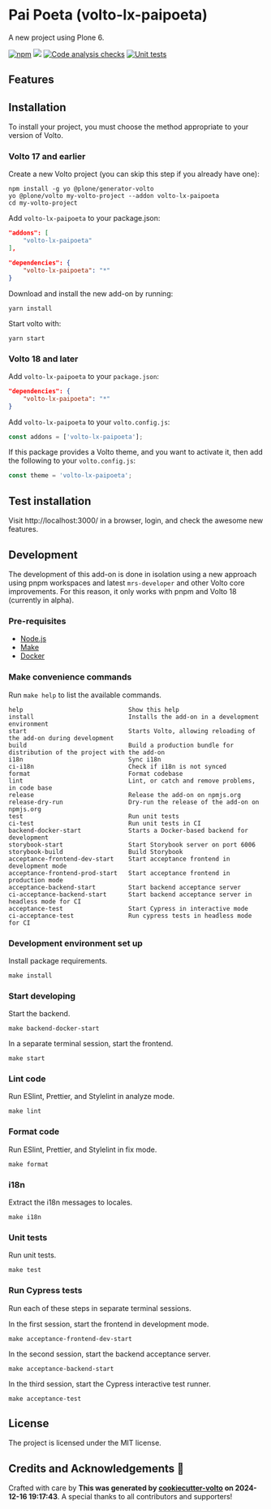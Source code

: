 # Pai Poeta (volto-lx-paipoeta)

A new project using Plone 6.

[![npm](https://img.shields.io/npm/v/volto-lx-paipoeta)](https://www.npmjs.com/package/volto-lx-paipoeta)
[![](https://img.shields.io/badge/-Storybook-ff4785?logo=Storybook&logoColor=white&style=flat-square)](https://aquinocom.github.io/volto-lx-paipoeta/)
[![Code analysis checks](https://github.com/aquinocom/volto-lx-paipoeta/actions/workflows/code.yml/badge.svg)](https://github.com/aquinocom/volto-lx-paipoeta/actions/workflows/code.yml)
[![Unit tests](https://github.com/aquinocom/volto-lx-paipoeta/actions/workflows/unit.yml/badge.svg)](https://github.com/aquinocom/volto-lx-paipoeta/actions/workflows/unit.yml)

## Features

<!-- List your awesome features here -->

## Installation

To install your project, you must choose the method appropriate to your version of Volto.


### Volto 17 and earlier

Create a new Volto project (you can skip this step if you already have one):

```
npm install -g yo @plone/generator-volto
yo @plone/volto my-volto-project --addon volto-lx-paipoeta
cd my-volto-project
```

Add `volto-lx-paipoeta` to your package.json:

```JSON
"addons": [
    "volto-lx-paipoeta"
],

"dependencies": {
    "volto-lx-paipoeta": "*"
}
```

Download and install the new add-on by running:

```
yarn install
```

Start volto with:

```
yarn start
```

### Volto 18 and later

Add `volto-lx-paipoeta` to your `package.json`:

```json
"dependencies": {
    "volto-lx-paipoeta": "*"
}
```

Add `volto-lx-paipoeta` to your `volto.config.js`:

```javascript
const addons = ['volto-lx-paipoeta'];
```

If this package provides a Volto theme, and you want to activate it, then add the following to your `volto.config.js`:

```javascript
const theme = 'volto-lx-paipoeta';
```

## Test installation

Visit http://localhost:3000/ in a browser, login, and check the awesome new features.


## Development

The development of this add-on is done in isolation using a new approach using pnpm workspaces and latest `mrs-developer` and other Volto core improvements.
For this reason, it only works with pnpm and Volto 18 (currently in alpha).


### Pre-requisites

-   [Node.js](https://6.docs.plone.org/install/create-project.html#node-js)
-   [Make](https://6.docs.plone.org/install/create-project.html#make)
-   [Docker](https://6.docs.plone.org/install/create-project.html#docker)


### Make convenience commands

Run `make help` to list the available commands.

```text
help                             Show this help
install                          Installs the add-on in a development environment
start                            Starts Volto, allowing reloading of the add-on during development
build                            Build a production bundle for distribution of the project with the add-on
i18n                             Sync i18n
ci-i18n                          Check if i18n is not synced
format                           Format codebase
lint                             Lint, or catch and remove problems, in code base
release                          Release the add-on on npmjs.org
release-dry-run                  Dry-run the release of the add-on on npmjs.org
test                             Run unit tests
ci-test                          Run unit tests in CI
backend-docker-start             Starts a Docker-based backend for development
storybook-start                  Start Storybook server on port 6006
storybook-build                  Build Storybook
acceptance-frontend-dev-start    Start acceptance frontend in development mode
acceptance-frontend-prod-start   Start acceptance frontend in production mode
acceptance-backend-start         Start backend acceptance server
ci-acceptance-backend-start      Start backend acceptance server in headless mode for CI
acceptance-test                  Start Cypress in interactive mode
ci-acceptance-test               Run cypress tests in headless mode for CI
```

### Development environment set up

Install package requirements.

```shell
make install
```

### Start developing

Start the backend.

```shell
make backend-docker-start
```

In a separate terminal session, start the frontend.

```shell
make start
```

### Lint code

Run ESlint, Prettier, and Stylelint in analyze mode.

```shell
make lint
```

### Format code

Run ESlint, Prettier, and Stylelint in fix mode.

```shell
make format
```

### i18n

Extract the i18n messages to locales.

```shell
make i18n
```

### Unit tests

Run unit tests.

```shell
make test
```

### Run Cypress tests

Run each of these steps in separate terminal sessions.

In the first session, start the frontend in development mode.

```shell
make acceptance-frontend-dev-start
```

In the second session, start the backend acceptance server.

```shell
make acceptance-backend-start
```

In the third session, start the Cypress interactive test runner.

```shell
make acceptance-test
```

## License

The project is licensed under the MIT license.

## Credits and Acknowledgements 🙏

Crafted with care by **This was generated by [cookiecutter-volto](https://github.com/plone/cookiecutter-volto/frontend_addon) on 2024-12-16 19:17:43**. A special thanks to all contributors and supporters!
